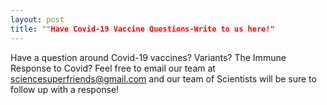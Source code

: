 ```yaml
---
layout: post
title: ""Have Covid-19 Vaccine Questions-Write to us here!"
---
```


Have a question around Covid-19 vaccines? Variants? The Immune Response to Covid? Feel free to email our team at [sciencesuperfriends@gmail.com](mailto:sciencesuperfriends@gmail.com) and our team of Scientists will be sure to follow up with a response!
